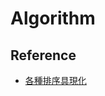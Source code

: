 # Algorithm

## Reference

* [各種排序具現化](https://plus.google.com/115888794829282114753/posts/AKZXMCWAmNY)

